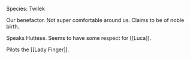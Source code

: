 Species: Twilek

Our benefactor. Not super comfortable around us. Claims to be of noble birth.

Speaks Huttese. Seems to have some respect for [[Luca]].

Pilots the [[Lady Finger]].